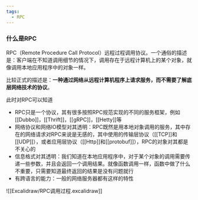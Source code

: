 ```yaml
---
tags:
  - RPC
---
```

### 什么是RPC

RPC（Remote Procedure Call Protocol）远程过程调用协议。一个通俗的描述是：客户端在不知道调用细节的情况下，调用存在于远程计算机上的某个对象，就像调用本地应用程序中的对象一样。

比较正式的描述是：**一种通过网络从远程计算机程序上请求服务，而不需要了解底层网络技术的协议**。

此时对RPC可以知道
- RPC只是一个协议，其有很多按照RPC规范实现的不同的服务框架，例如[[Dubbo]]，[[Thrift]]，[[gRPC]]，[[Hetty]]等
- 网络协议和网络IO模型对其透明：RPC既然是用本地对象调用的服务，其中存在的网络请求对RPC来说是无感的，其中使用的传输层协议（[[TCP]]和[[UDP]]），或者应用层协议（[[Http]]和[[protobuf]]），RPC的对象对其都是不关心的
- 信息格式对其透明：我们知道在本地应用程序中，对于某个对象的调用需要传递一些参数，并且会返回一个调用结果。就像函数调用一样，函数中做了什么不重要，只需要知道最终返回的结果是没有问题就行
- 有跨语言的能力：一般的网络服务器都有这样的特性

![[Excalidraw/RPC调用过程.excalidraw]]

